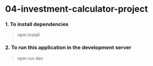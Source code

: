 # 04-investment-calculator-project

### 1. To install dependencies
> npm install

### 2. To run this application in the development server
> npm run dev
